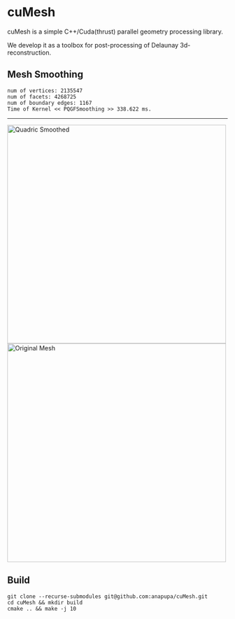 # cuMesh
cuMesh is a simple C++/Cuda(thrust) parallel geometry processing library.

We develop it as a toolbox for post-processing of Delaunay 3d-reconstruction.

## Mesh Smoothing
```
num of vertices: 2135547
num of facets: 4268725
num of boundary edges: 1167
Time of Kernel << PQGFSmoothing >> 338.622 ms. 
```
---
<img src="https://github.com/anapupa/cuMesh/blob/main/docs/images/snapshot-2_L00.png" alt="Quadric Smoothed" width="500" height="whatever" /> 
<img src="https://github.com/anapupa/cuMesh/blob/main/docs/images/snapshot-2_L01.png" alt="Original Mesh" width="500" height="whatever"/>

## Build
```shell
git clone --recurse-submodules git@github.com:anapupa/cuMesh.git
cd cuMesh && mkdir build
cmake .. && make -j 10
```